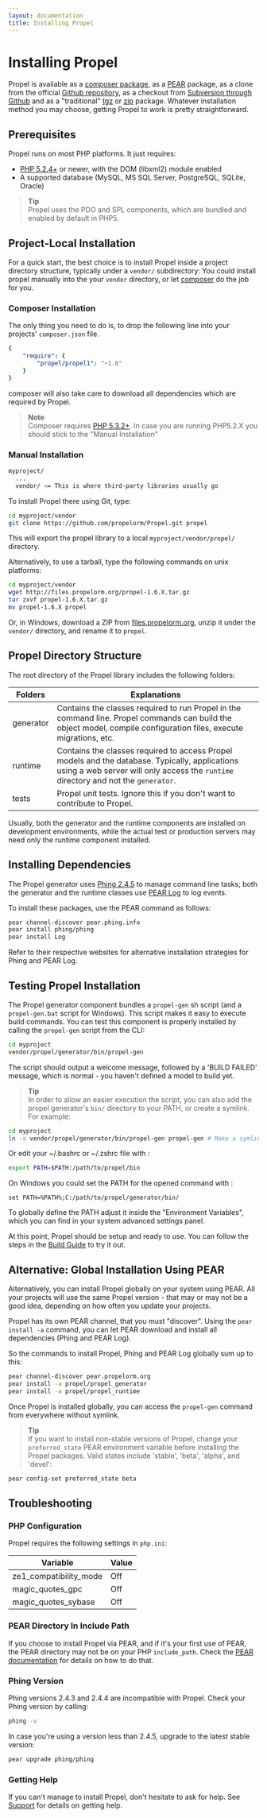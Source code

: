 ```yaml
---
layout: documentation
title: Installing Propel
---
```


# Installing Propel #

Propel is available as a [composer package](https://packagist.org/packages/propel/propel1), as a [PEAR](http://pear.php.net/manual/en/installation.getting.php) package, as a clone from the official [Github repository](http://github.com/propelorm/Propel), as a checkout from [Subversion through Github](https://github.com/blog/1178-collaborating-on-github-with-subversion) and as a "traditional" [tgz](https://github.com/propelorm/Propel/tarball/master) or [zip](https://github.com/propelorm/Propel/zipball/master) package. Whatever installation method you may choose, getting Propel to work is pretty straightforward.

## Prerequisites ##

Propel runs on most PHP platforms. It just requires:

* [PHP 5.2.4+](http://www.php.net/) or newer, with the DOM (libxml2) module enabled
* A supported database (MySQL, MS SQL Server, PostgreSQL, SQLite, Oracle)

>**Tip**<br />Propel uses the PDO and SPL components, which are bundled and enabled by default in PHP5.

## Project-Local Installation ##

For a quick start, the best choice is to install Propel inside a project directory structure, typically under a `vendor/` subdirectory:
You could install propel manually into the your `vendor` directory, or let [composer](http://getcomposer.org/) do the job for you.

### Composer Installation ###


The only thing you need to do is, to drop the following line into your projects' `composer.json` file.

```yaml
{
    "require": {
        "propel/propel1": "~1.6"
    }
}
```

composer will also take care to download all dependencies which are required by Propel.

>**Note**<br />Composer requires [PHP 5.3.2+](http://www.php.net/). In case you are running PHP5.2.X you should stick to the "Manual Installation"

### Manual Installation ###

```bash
myproject/
  ...
  vendor/ <= This is where third-party libraries usually go
```

To install Propel there using Git, type:

```bash
cd myproject/vendor
git clone https://github.com/propelorm/Propel.git propel
```

This will export the propel library to a local `myproject/vendor/propel/` directory.

Alternatively, to use a tarball, type the following commands on unix platforms:

```bash
cd myproject/vendor
wget http://files.propelorm.org/propel-1.6.X.tar.gz
tar zxvf propel-1.6.X.tar.gz
mv propel-1.6.X propel
```

Or, in Windows, download a ZIP from [files.propelorm.org](http://files.propelorm.org), unzip it under the `vendor/` directory, and rename it to `propel`.

## Propel Directory Structure ##

The root directory of the Propel library includes the following folders:

|Folders        |Explanations
|---------------|----------------------------------------------------------------------
|generator      |Contains the classes required to run Propel in the command line. Propel commands can build the object model, compile configuration files, execute migrations, etc.
|runtime        |Contains the classes required to access Propel models and the database. Typically, applications using a web server will only access the `runtime` directory and not the `generator`.
|tests          |Propel unit tests. Ignore this if you don't want to contribute to Propel.

Usually, both the generator and the runtime components are installed on development environments, while the actual test or production servers may need only the runtime component installed.

## Installing Dependencies ##

The Propel generator uses [Phing 2.4.5](http://phing.info/) to manage command line tasks; both the generator and the runtime classes use [PEAR Log](http://pear.php.net/package/Log/) to log events.

To install these packages, use the PEAR command as follows:

```bash
pear channel-discover pear.phing.info
pear install phing/phing
pear install Log
```

Refer to their respective websites for alternative installation strategies for Phing and PEAR Log.

## Testing Propel Installation ##

The Propel generator component bundles a `propel-gen` sh script (and a `propel-gen.bat` script for Windows). This script makes it easy to execute build commands. You can test this component is properly installed by calling the `propel-gen` script from the CLI:

```bash
cd myproject
vendor/propel/generator/bin/propel-gen
```

The script should output a welcome message, followed by a 'BUILD FAILED' message, which is normal - you haven't defined a model to build yet.

>**Tip**<br />In order to allow an easier execution the script, you can also add the propel generator's `bin/` directory to your PATH, or create a symlink. For example:

```bash
cd myproject
ln -s vendor/propel/generator/bin/propel-gen propel-gen # Make a symlink to the propel generator file
```

Or edit your ~/.bashrc or ~/.zshrc file with :

```bash
export PATH=$PATH:/path/to/propel/bin
```

On Windows you could set the PATH for the opened command with :

```
set PATH=%PATH%;C:/path/to/propel/generator/bin/
```

To globally define the PATH adjust it inside the "Environment Variables", which you can find in your system advanced settings panel.

At this point, Propel should be setup and ready to use. You can follow the steps in the [Build Guide](02-buildtime.html) to try it out.

## Alternative: Global Installation Using PEAR ##

Alternatively, you can install Propel globally on your system using PEAR. All your projects will use the same Propel version - that may or may not be a good idea, depending on how often you update your projects.

Propel has its own PEAR channel, that you must "discover". Using the `pear install -a` command, you can let PEAR download and install all dependencies (Phing and PEAR Log).

So the commands to install Propel, Phing and PEAR Log globally sum up to this:

```bash
pear channel-discover pear.propelorm.org
pear install -a propel/propel_generator
pear install -a propel/propel_runtime
```

Once Propel is installed globally, you can access the `propel-gen` command from everywhere without symlink.

>**Tip**<br />If you want to install non-stable versions of Propel, change your `preferred_state` PEAR environment variable before installing the Propel packages. Valid states include 'stable', 'beta', 'alpha', and 'devel':

```bash
pear config-set preferred_state beta
```

## Troubleshooting ##

### PHP Configuration ###

Propel requires the following settings in `php.ini`:

|Variable               |Value
|-----------------------|-----
|ze1_compatibility_mode |Off
|magic_quotes_gpc       |Off
|magic_quotes_sybase    |Off

### PEAR Directory In Include Path ###

If you choose to install Propel via PEAR, and if it's your first use of PEAR, the PEAR directory may not be on your PHP `include_path`. Check the [PEAR documentation](http://pear.php.net/manual/en/installation.checking.php) for details on how to do that.

### Phing Version ###

Phing versions 2.4.3 and 2.4.4 are incompatible with Propel. Check your Phing version by calling:

```bash
phing -v
```

In case you're using a version less than 2.4.5, upgrade to the latest stable version:

```bash
pear upgrade phing/phing
```

### Getting Help ###

If you can't manage to install Propel, don't hesitate to ask for help. See [Support](../support) for details on getting help.

